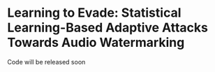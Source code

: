 # Learning to Evade: Statistical Learning-Based Adaptive Attacks Towards Audio Watermarking

Code will be released soon
